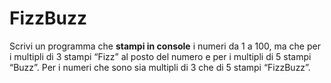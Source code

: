 FizzBuzz
===
Scrivi un programma che **stampi in console** i numeri da 1 a 100,
ma che per i multipli di 3 stampi “Fizz” al posto del numero e per i multipli di 5 stampi “Buzz”.
Per i numeri che sono sia multipli di 3 che di 5 stampi “FizzBuzz”.